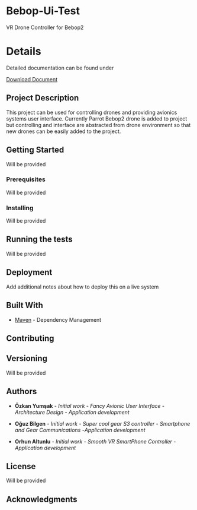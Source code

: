 # Bebop-Ui-Test

VR Drone Controller for Bebop2

# Details

Detailed documentation can be found under

[Download Document](https://github.com/orhuncng/Bebop-Ui-Test/raw/master/Drone%20Detailed%20Document.docx)


## Project Description

This project can be used for controlling drones and providing avionics systems user interface. Currently Parrot Bebop2 drone is added to project but controlling and interface are abstracted from drone environment so that new drones can be easily added to the project.

## Getting Started

Will be provided

### Prerequisites

Will be provided

### Installing

Will be provided

## Running the tests

Will be provided

## Deployment

Add additional notes about how to deploy this on a live system

## Built With

* [Maven](https://maven.apache.org/) - Dependency Management

## Contributing

## Versioning

Will be provided

## Authors

* **Özkan Yumşak** - *Initial work* - *Fancy Avionic User Interface* - *Architecture Design* - *Application development*

* **Oğuz Bilgen** - *Initial work* - *Super cool gear S3 controller* - *Smartphone and Gear Communications* -*Application development*

* **Orhun Altunlu** - *Initial work* - *Smooth VR SmartPhone Controller* - *Application development*

## License

Will be provided

## Acknowledgments


